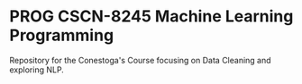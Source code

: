 # PROG CSCN-8245 Machine Learning Programming

Repository for the Conestoga's Course focusing on Data Cleaning and exploring NLP.
